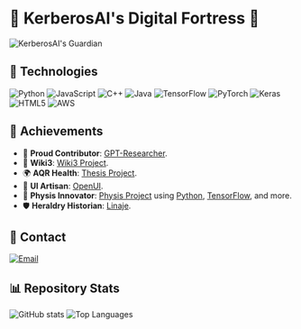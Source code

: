 # 🏰 KerberosAI's Digital Fortress 🏰

![KerberosAI's Guardian](https://cdn.leonardo.ai/users/85b8cb83-3466-42d9-bdab-f4599fd0c092/generations/7222e8a9-9c55-4540-ad1e-e3d99ebe017a/PhotoReal_data_wise_global_intelligence_logo_enhancing_the_bin_0.jpg)

## 🔧 Technologies

![Python](https://img.shields.io/badge/Python-3776AB?style=for-the-badge&logo=python&logoColor=white) ![JavaScript](https://img.shields.io/badge/JavaScript-F7DF1E?style=for-the-badge&logo=javascript&logoColor=black) ![C++](https://img.shields.io/badge/C++-00599C?style=for-the-badge&logo=cplusplus&logoColor=white) ![Java](https://img.shields.io/badge/Java-007396?style=for-the-badge&logo=java&logoColor=white) ![TensorFlow](https://img.shields.io/badge/TensorFlow-FF6F00?style=for-the-badge&logo=tensorflow&logoColor=white) ![PyTorch](https://img.shields.io/badge/PyTorch-EE4C2C?style=for-the-badge&logo=pytorch&logoColor=white) ![Keras](https://img.shields.io/badge/Keras-D00000?style=for-the-badge&logo=keras&logoColor=white) ![HTML5](https://img.shields.io/badge/HTML5-E34F26?style=for-the-badge&logo=html5&logoColor=white) ![AWS](https://img.shields.io/badge/AWS-232F3E?style=for-the-badge&logo=amazon-aws&logoColor=white)

## 🚀 Achievements

- 🤝 **Proud Contributor**: [GPT-Researcher](https://github.com/assafelovic/gpt-researcher).
- 📖 **Wiki3**: [Wiki3 Project](https://github.com/kerberosai/wiki3).
- 🌍 **AQR Health**: [Thesis Project](https://github.com/kerberosai/aqr).
- 🎨 **UI Artisan**: [OpenUI](https://github.com/kerberosai/openui).
- 👗 **Physis Innovator**: [Physis Project](https://github.com/kerberosai/physis) using [Python](https://github.com/python), [TensorFlow](https://github.com/tensorflow/tensorflow), and more.
- 🛡️ **Heraldry Historian**: [Linaje](https://github.com/kerberosai/linaje).

## 📧 Contact

[![Email](https://img.shields.io/badge/Email-kerberosai%40proton.me-blue?style=for-the-badge)](mailto:kerberosai@proton.me)

## 📊 Repository Stats

![GitHub stats](https://github-readme-stats.vercel.app/api?username=kerberosai&show_icons=true&theme=dark)
![Top Languages](https://github-readme-stats.vercel.app/api/top-langs/?username=kerberosai&layout=compact&theme=dark)
